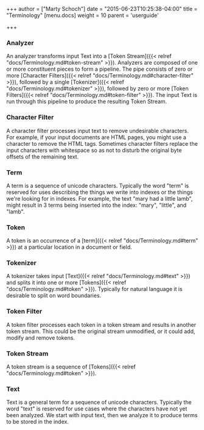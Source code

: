 +++
author = ["Marty Schoch"]
date = "2015-06-23T10:25:38-04:00"
title = "Terminology"
[menu.docs]
weight = 10
parent = 'userguide'

+++

### Analyzer 
An analyzer transforms input Text into a [Token Stream]({{< relref "docs/Terminology.md#token-stream" >}}).  Analyzers are composed of one or more constituent pieces to form a pipeline.  The pipe consists of zero or more [Character Filters]({{< relref "docs/Terminology.md#character-filter" >}}), followed by a single [Tokenizer]({{< relref "docs/Terminology.md#tokenizer" >}}), followed by zero or more [Token Filters]({{< relref "docs/Terminology.md#token-filter" >}}).  The input Text is run through this pipeline to produce the resulting Token Stream.

### Character Filter 
A character filter processes input text to remove undesirable characters.  For example, if your input documents are HTML pages, you might use a character to remove the HTML tags.  Sometimes character filters replace the input characters with whitespace so as not to disturb the original byte offsets of the remaining text.

### Term 
A term is a sequence of unicode characters.  Typically the word "term" is reserved for uses describing the things we write into indexes or the things we're looking for in indexes.  For example, the text "mary had a little lamb", might result in 3 terms being inserted into the index: "mary", "little", and "lamb".

### Token 
A token is an occurrence of a [term]({{< relref "docs/Terminology.md#term" >}}) at a particular location in a document or field.

### Tokenizer 
A tokenizer takes input [Text]({{< relref "docs/Terminology.md#text" >}}) and splits it into one or more [Tokens]({{< relref "docs/Terminology.md#token" >}}).  Typically for natural language it is desirable to split on word boundaries.

### Token Filter 
A token filter processes each token in a token stream and results in another token stream.  This could be the original stream unmodified, or it could add, modify and remove tokens.

### Token Stream 
A token stream is a sequence of [Tokens]({{< relref "docs/Terminology.md#token" >}}).

### Text 
Text is a general term for a sequence of unicode characters.  Typically the word "text" is reserved for use cases where the characters have not yet been analyzed.  We start with input text, then we analyze it to produce terms to be stored in the index.